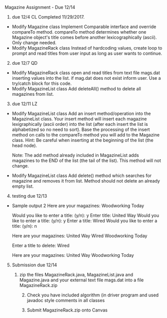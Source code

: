 Magazine Assignment - Due 12/14

1) due 12/4 CL Completed 11/29/2017.
- Modify Magazine class
  Implement Comparable interface and override compareTo method. 
  compareTo method determines whether one Magazine object's title 
  comes before another lexicographically (ascii). Only change needed.
- Modify MagazineRack class
  Instead of hardcoding values, create loop to prompt and read titles from 
  user input as long as user wants to continue.

2) due 12/7 QD
- Modify MagazineRack class
  open and read titles from text file mags.dat inserting values into the list.
  if mag.dat does not exist inform user. Use a try/catch block for this code.
- Modify MagazineList class
  Add deleteAll() method to delete all magazines from list. 


3) due 12/11 LZ
- Modify MagazineList class
  Add an insert method/operation into the MagazineList class. Your insert method 
  will insert each magazine lexigraphically (ascii order) into the list (after 
  each insert the list is alphabetized so no need to sort).  Base the processing 
  of the insert method on calls to the compareTo method you will add to the Magazine 
  class. Hint:  Be careful when inserting at the beginning of the list (the head node).

  Note: The add method already included in MagazineList adds magazines to the END of the 
        list (the tail of the list). This method will not change.

- Modify MagazineList class
  Add delete() method which searches for magazine and removes it from list. 
  Method should not delete an already empty list.

4) testing due 12/13
- Sample output 2
	Here are your magazines:
	Woodworking Today

	Would you like to enter a title: (y/n): y
	Enter title: United Way
	Would you like to enter a title: (y/n): y
	Enter a title: Wired
	Would you like to enter a title: (y/n): n

	Here are your magazines:
	United Way
	Wired
	Woodworking Today

	Enter a title to delete: Wired

	Here are your magazines:
	United Way
	Woodworking Today	


5) Submission due 12/14

	1) zip the files MagazineRack.java, MagazineList.java and Magazine.java
           and your external text file mags.dat into a file MagazineRack.zip 

        2) Check you have included algorithm (in driver program and used 
           javadoc style comments in all classes

        3)  Submit MagazineRack.zip onto Canvas


